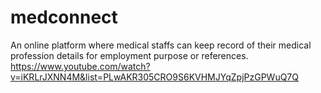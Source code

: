 # medconnect
An online platform where medical staffs can keep record of their medical profession details for employment purpose or references.
https://www.youtube.com/watch?v=iKRLrJXNN4M&list=PLwAKR305CRO9S6KVHMJYqZpjPzGPWuQ7Q